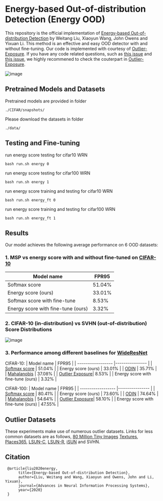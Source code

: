 # Energy-based Out-of-distribution Detection (Energy OOD)

This repository is the official implementation of [Energy-based Out-of-distribution Detection](https://arxiv.org/abs/2010.03759) by Weitang Liu, Xiaoyun Wang, John Owens and Yixuan Li. This method is an effective and easy OOD detector with and without fine-tuning. Our code is implemented with courtesy of [Outlier-Exposure](https://github.com/hendrycks/outlier-exposure). If you have any code related questions, such as [this issue](https://github.com/wetliu/energy_ood/issues/9) and [this issue](https://github.com/wetliu/energy_ood/issues/2), we highly recommened to check the couterpart in [Outlier-Exposure](https://github.com/hendrycks/outlier-exposure). 

![image](https://github.com/wetliu/energy_ood/blob/master/demo_figs/energy-ood.png)

## Pretrained Models and Datasets

Pretrained models are provided in folder

```
./CIFAR/snapshots/
```

Please download the datasets in folder

```
./data/
```

## Testing and Fine-tuning

run energy score testing for cifar10 WRN
```test
bash run.sh energy 0
```

run energy score testing for cifar100 WRN
```test
bash run.sh energy 1
```

run energy score training and testing for cifar10 WRN
```train
bash run.sh energy_ft 0
```

run energy score training and testing for cifar100 WRN
```train
bash run.sh energy_ft 1
```

## Results

Our model achieves the following average performance on 6 OOD datasets:

### 1. MSP vs energy score with and without fine-tuned on [CIFAR-10](https://www.cs.toronto.edu/~kriz/cifar.html)

| Model name         |     FPR95       |
| ------------------ |---------------- |
| Softmax score |     51.04%      |
| Energy score (ours)  |     33.01%      |
| Softmax score with fine-tune |     8.53%       |
| Energy score with fine-tune (ours) |     3.32%       |

### 2. CIFAR-10 (in-distribution) vs SVHN (out-of-distribution) Score Distributions

![image](https://github.com/wetliu/energy_ood/blob/master/demo_figs/cifar10_vs_svhn.png)

### 3. Performance among different baselines for [WideResNet](https://arxiv.org/abs/1605.07146)
CIFAR-10:
| Model name         |     FPR95       |
| ------------------ |---------------- |
| [Softmax score](https://arxiv.org/abs/1610.02136) |     51.04%      |
| Energy score (ours)  |     33.01%      |
| [ODIN](https://arxiv.org/abs/1706.02690)  |     35.71%       |
| [Mahalanobis](https://arxiv.org/abs/1807.03888) | 37.08% |
| [Outlier Exposure](https://arxiv.org/abs/1812.04606)|  8.53%    |
| Energy score with fine-tune (ours) |     3.32%       |

CIFAR-100:
| Model name         |     FPR95       |
| ------------------ |---------------- |
| [Softmax score](https://arxiv.org/abs/1610.02136) |     80.41%      |
| Energy score (ours)  |     73.60%      |
| [ODIN](https://arxiv.org/abs/1706.02690)  |     74.64%       |
| [Mahalanobis](https://arxiv.org/abs/1807.03888) | 54.64% |
| [Outlier Exposure](https://arxiv.org/abs/1812.04606)|   58.10%   |
| Energy score with fine-tune (ours) |     47.55%       |

## Outlier Datasets

These experiments make use of numerous outlier datasets. Links for less common datasets are as follows, [80 Million Tiny Images](http://horatio.cs.nyu.edu/mit/tiny/data/tiny_images.bin)
[Textures](https://www.robots.ox.ac.uk/~vgg/data/dtd/), [Places365](http://places2.csail.mit.edu/download.html), [LSUN-C](https://www.dropbox.com/s/fhtsw1m3qxlwj6h/LSUN.tar.gz), [LSUN-R](https://www.dropbox.com/s/moqh2wh8696c3yl/LSUN_resize.tar.gz), [iSUN](https://www.dropbox.com/s/ssz7qxfqae0cca5/iSUN.tar.gz) and SVHN.

## Citation

     @article{liu2020energy,
          title={Energy-based Out-of-distribution Detection},
          author={Liu, Weitang and Wang, Xiaoyun and Owens, John and Li, Yixuan},
          journal={Advances in Neural Information Processing Systems},
          year={2020}
     } 
